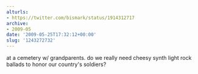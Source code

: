 ```yaml
---
alturls:
- https://twitter.com/bismark/status/1914312717
archive:
- 2009-05
date: '2009-05-25T17:32:12+00:00'
slug: '1243272732'
---
```


at a cemetery w/ grandparents. do we really need cheesy synth light rock ballads to honor our country's soldiers?

